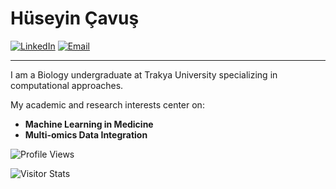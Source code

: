 # Hüseyin Çavuş

[![LinkedIn](https://img.shields.io/badge/LinkedIn-Huseyin_Cavus-0077B5?style=flat&logo=linkedin)](https://www.linkedin.com/in/huseyincavus)
[![Email](https://img.shields.io/badge/Email-huseyincavus@proton.me-888888?style=flat&logo=protonmail)](mailto:huseyincavus@proton.me)

---

I am a Biology undergraduate at Trakya University specializing in computational approaches.

My academic and research interests center on:
*   **Machine Learning in Medicine**
*   **Multi-omics Data Integration**

![Profile Views](https://komarev.com/ghpvc/?username=huseyincavusbi&color=blue)

<img alt="Visitor Stats" src="https://widgetbite.com/stats/huseyincavusbi"/> 


